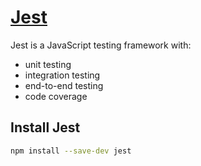 # [Jest](https://jestjs.io/en/)

Jest is a JavaScript testing framework with:

- unit testing
- integration testing
- end-to-end testing
- code coverage

## Install Jest
```bash
npm install --save-dev jest
```
